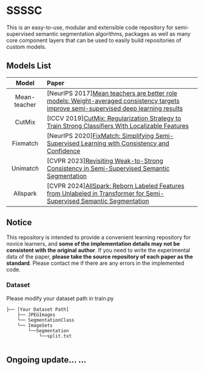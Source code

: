 # SSSSC

This is an easy-to-use, modular and extensible code repository for semi-supervised semantic segmentation algorithms, packages as well as many core component layers that can be used to easily build repositories of custom models.

## Models List

|                 Model                  | Paper                                                                                                                                                           |
| :------------------------------------: | :-------------------------------------------------------------------------------------------------------------------------------------------------------------- |
|  Mean-teacher  | [NeurIPS 2017][Mean teachers are better role models: Weight-averaged consistency targets improve semi-supervised deep learning results](https://proceedings.neurips.cc/paper/2017/hash/68053af2923e00204c3ca7c6a3150cf7-Abstract.html)             |
|     CutMix      | [ICCV 2019][CutMix: Regularization Strategy to Train Strong Classifiers With Localizable Features](https://openaccess.thecvf.com/content_ICCV_2019/html/Yun_CutMix_Regularization_Strategy_to_Train_Strong_Classifiers_With_Localizable_Features_ICCV_2019_paper.html)                                                   |       
| Fixmatch | [NeurIPS 2020][FixMatch: Simplifying Semi-Supervised Learning with Consistency and Confidence](https://proceedings.neurips.cc/paper/2020/hash/06964dce9addb1c5cb5d6e3d9838f733-Abstract.html)                    |
|     Unimatch      | [CVPR 2023][Revisiting Weak-to-Strong Consistency in Semi-Supervised Semantic Segmentation](https://openaccess.thecvf.com/content/CVPR2023/html/Yang_Revisiting_Weak-to-Strong_Consistency_in_Semi-Supervised_Semantic_Segmentation_CVPR_2023_paper.html)                                                   |            
|     Allspark| [CVPR 2024][AllSpark: Reborn Labeled Features from Unlabeled in Transformer for Semi-Supervised Semantic Segmentation](https://openaccess.thecvf.com/content/CVPR2024/html/Wang_AllSpark_Reborn_Labeled_Features_from_Unlabeled_in_Transformer_for_Semi-Supervised_CVPR_2024_paper.html)                                                   |          
                                             
## Notice
This repository is intended to provide a convenient learning repository for novice learners, and **some of the implementation details may not be consistent with the original author**. If you need to write the experimental data of the paper, **please take the source repository of each paper as the standard**. Please contact me if there are any errors in the implemented code.

### Dataset

Please modify your dataset path in train.py

```
├── [Your Dataset Path]
    ├── JPEGImages
    └── SegmentationClass
    └── ImageSets
    	└──Segmentation
    		└──split.txt
    		
```


## Ongoing update... ...





